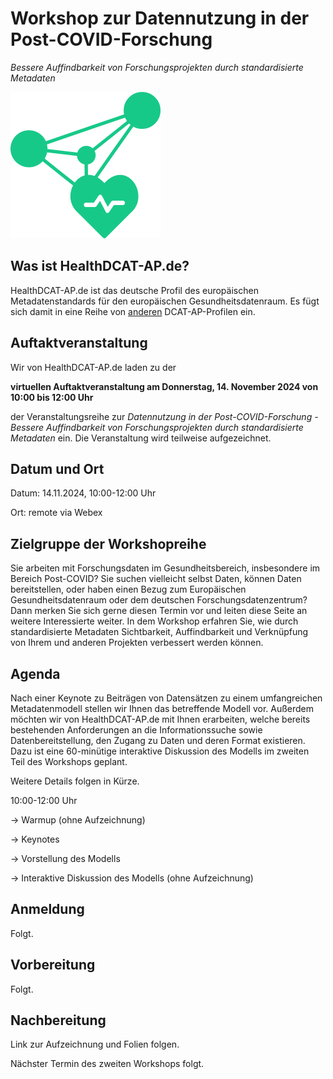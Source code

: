 

# Workshop zur Datennutzung in der Post-COVID-Forschung

*Bessere Auffindbarkeit von Forschungsprojekten durch standardisierte Metadaten*

![Logo HealthDCAT-AP.de](https://github.com/HealthDCAT-AP-de/healthdcat-ap.de/blob/main/images/logo_small.png?raw=true)



## Was ist HealthDCAT-AP.de?

HealthDCAT-AP.de ist das deutsche Profil des europäischen Metadatenstandards für den europäischen Gesundheitsdatenraum. Es fügt sich damit in eine Reihe von [anderen](https://github.com/GKStGovData/awesome-dcat-ap) DCAT-AP-Profilen ein.



## Auftaktveranstaltung

Wir von HealthDCAT-AP.de laden zu der

**virtuellen Auftaktveranstaltung am Donnerstag, 14. November 2024 von 10:00 bis 12:00 Uhr**

der Veranstaltungsreihe zur *Datennutzung in der Post-COVID-Forschung - Bessere Auffindbarkeit von Forschungsprojekten durch standardisierte Metadaten* ein. Die Veranstaltung wird teilweise aufgezeichnet.



## Datum und Ort

Datum: 14.11.2024, 10:00-12:00 Uhr

Ort: remote via Webex



## Zielgruppe der Workshopreihe

Sie arbeiten mit Forschungsdaten im Gesundheitsbereich, insbesondere im Bereich Post-COVID? Sie suchen vielleicht selbst Daten, können Daten bereitstellen, oder haben einen Bezug zum Europäischen Gesundheitsdatenraum oder dem deutschen Forschungsdatenzentrum? Dann merken Sie sich gerne diesen Termin vor und leiten diese Seite an weitere Interessierte weiter. In dem Workshop erfahren Sie, wie durch standardisierte Metadaten Sichtbarkeit, Auffindbarkeit und Verknüpfung von Ihrem und anderen Projekten verbessert werden können.



## Agenda

Nach einer Keynote zu Beiträgen von Datensätzen zu einem umfangreichen Metadatenmodell stellen wir Ihnen das betreffende Modell vor. 
Außerdem möchten wir von HealthDCAT-AP.de mit Ihnen erarbeiten, welche bereits bestehenden Anforderungen an die Informationssuche sowie Datenbereitstellung, den Zugang zu Daten und deren Format existieren.
Dazu ist eine 60-minütige interaktive Diskussion des Modells im zweiten Teil des Workshops geplant.

Weitere Details folgen in Kürze.

10:00-12:00 Uhr

→ Warmup (ohne Aufzeichnung)

→ Keynotes

→ Vorstellung des Modells

→ Interaktive Diskussion des Modells (ohne Aufzeichnung)

## Anmeldung

Folgt.

## Vorbereitung

Folgt.

## Nachbereitung

Link zur Aufzeichnung und Folien folgen.

Nächster Termin des zweiten Workshops folgt.
